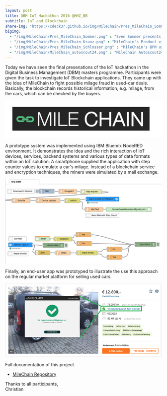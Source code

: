 ```yaml
---
layout: post
title: DBM IoT Hackathon 2016 @HHZ_BB
subtitle: IoT and Blockchain
share-img: "https://cdeck3r.github.io/img/MileChain/Pres_MileChain_Sommer.png"
bigimg:
  - "/img/MileChain/Pres_MileChain_Sommer.png" : "Sven Sommer presents MileChain (2016)"
  - "/img/MileChain/Pres_MileChain_Kranz.png" : "MileChain's Product vision (2016)"
  - "/img/MileChain/Pres_MileChain_Schlosser.png" : "MileChain's BPM use case  (2016)"  
  - "/img/MileChain/MileChain_autoscout24.png" : "MileChain Autoscout24 integration (2016)"
---
```


Today we have seen the final presenations of the IoT hackathon in the Digital Business Management (DBM) masters programme.
Participants were given the task to investigate IoT Blockchain applications. They came up with the idea of MileChain to fight possible milage fraud in used-car deals. Basically, the blockchain records historical information, e.g. milage, from the cars, which can be checked by the buyers. 

![MileChain Logo](/img/MileChain/MileChain_Logo.png)

A prototype system was implemented using IBM Bluemix NodeRED environment. It demonstrates the idea and the rich interaction of
IoT devices, services, backend systems and various types of data formats within an IoT solution.
A smartphone supplied the application with step counter values to emulate a car's milage. Instead of a blockchain service and encryption techniques, the miners were simulated by a mail exchange. 

![NodeRED MileChain Application](/img/MileChain/MileChain_NodeRED.png)

Finally, an end-user app was prototyped to illustrate the use this approach on the regular market platform for selling used cars.

![Autoscout24 Integration with MileChain](/img/MileChain/MileChain_autoscout24.png)

Full documentation of this project

* [MileChain Repository](https://github.com/NathalieH392/Blockchain_IoT_HHZ)

Thanks to all participants,   
Christian

